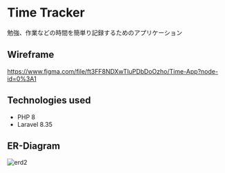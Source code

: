 # Time Tracker

勉強、作業などの時間を簡単り記録するためのアプリケーション

## Wireframe

https://www.figma.com/file/ft3FF8NDXwTIuPDbDoOzho/Time-App?node-id=0%3A1

## Technologies used

- PHP 8
- Laravel 8.35

## ER-Diagram

![erd2](https://user-images.githubusercontent.com/69433959/114527248-b87fd900-9c82-11eb-9a4d-d56b35e34152.JPG)
